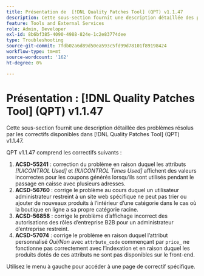 ```yaml
---
title: Présentation de  [!DNL Quality Patches Tool] (QPT) v1.1.47
description: Cette sous-section fournit une description détaillée des problèmes résolus par les correctifs disponibles dans  [!DNL Quality Patches Tool] (QPT) v1.1.47.
feature: Tools and External Services
role: Admin, Developer
exl-id: 8b6bf385-4090-4988-824e-1c2e83774dee
type: Troubleshooting
source-git-commit: 7fdb02a6d89d50ea593c5fd99d78101f89198424
workflow-type: tm+mt
source-wordcount: '162'
ht-degree: 0%

---
```


# Présentation : [!DNL Quality Patches Tool] (QPT) v1.1.47

Cette sous-section fournit une description détaillée des problèmes résolus par les correctifs disponibles dans [!DNL Quality Patches Tool] (QPT) v1.1.47.

QPT v1.1.47 comprend les correctifs suivants :

1. **ACSD-55241** : correction du problème en raison duquel les attributs *[!UICONTROL Used]* et *[!UICONTROL Times Used]* affichent des valeurs incorrectes pour les coupons générés lorsqu’ils sont utilisés pendant le passage en caisse avec plusieurs adresses.
1. **ACSD-56760** : corrige le problème au cours duquel un utilisateur administrateur restreint à un site web spécifique ne peut pas trier ou ajouter de nouveaux produits à l’intérieur d’une catégorie dans le cas où la boutique en ligne a sa propre catégorie racine.
1. **ACSD-56858** : corrige le problème d’affichage incorrect des autorisations des rôles d’entreprise B2B pour un administrateur d’entreprise restreint.
1. **ACSD-57074** : corrige le problème en raison duquel l’attribut personnalisé *Oui/Non* avec `attrbute_code` commençant par `price_` ne fonctionne pas correctement avec l’indexation et en raison duquel les produits dotés de ces attributs ne sont pas disponibles sur le front-end.

Utilisez le menu à gauche pour accéder à une page de correctif spécifique.
